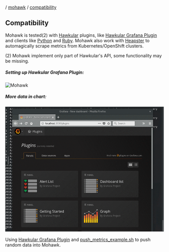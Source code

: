 / [mohawk](/) / [compatibility](/compatibility)

## Compatibility

Mohawk is tested(2) with [Hawkular](http://www.hawkular.org/) plugins, like [Hawkular Grafana Plugin](https://grafana.com/plugins/hawkular-datasource) and clients like [Python](https://github.com/hawkular/hawkular-client-python) and [Ruby](https://github.com/hawkular/hawkular-client-ruby). Mohawk also work with [Heapster](https://github.com/kubernetes/heapster) to automagically scrape metrics from Kubernetes/OpenShift clusters.

(2) Mohawk implement only part of Hawkular's API, some functionality may be missing.

##### Setting up Hawkular Grafana Plugin:

![Mohawk](/images/mohawk-grafana.gif?raw=true "Mohawk help")

##### More data in chart:

![Mohawk](/images/mohawk-grafana-plugin.gif?raw=true "Mohawk help")

Using [Hawkular Grafana Plugin](https://grafana.com/plugins/hawkular-datasource) and [push_metrics_example.sh](https://github.com/MohawkTSDB/mohawk/blob/master/examples/push_metrics_example.sh) to push random data into Mohawk.
